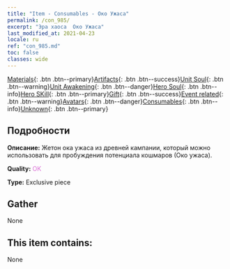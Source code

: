 ```yaml
---
title: "Item - Consumables - Око Ужаса"
permalink: /con_985/
excerpt: "Эра хаоса  Око Ужаса"
last_modified_at: 2021-04-23
locale: ru
ref: "con_985.md"
toc: false
classes: wide
---
```

 [Materials](/ItemsRU/){: .btn .btn--primary}[Artifacts](/ItemsRU/Artifacts/){: .btn .btn--success}[Unit Soul](/ItemsRU/UnitSoul/){: .btn .btn--warning}[Unit Awakening](/ItemsRU/UnitAwakening/){: .btn .btn--danger}[Hero Soul](/ItemsRU/HeroSoul/){: .btn .btn--info}[Hero SKill](/ItemsRU/HeroSkill/){: .btn .btn--primary}[Gift](/ItemsRU/Gift/){: .btn .btn--success}[Event related](/ItemsRU/Events/){: .btn .btn--warning}[Avatars](/ItemsRU/Avatars/){: .btn .btn--danger}[Consumables](/ItemsRU/Consumables/){: .btn .btn--info}[Unknown](/ItemsRU/Unknown/){: .btn .btn--primary}

## Подробности
 **Описание:** Жетон ока ужаса из древней кампании, который можно использовать для пробуждения потенциала кошмаров (Око ужаса).

 **Quality:** <span style="color: #DA70D6">OK</span>

 **Type:** Exclusive piece

## Gather

  None

## This item contains:

  None


